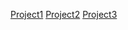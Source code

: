 [Project1](https://inst.eecs.berkeley.edu/~cs194-26/fa18/upload/files/proj1/cs194-26-aen/)
[Project2](https://inst.eecs.berkeley.edu/~cs194-26/fa18/upload/files/proj2/cs194-26-aen/)
[Project3](https://inst.eecs.berkeley.edu/~cs194-26/fa18/upload/files/proj3/cs194-26-aen/)
